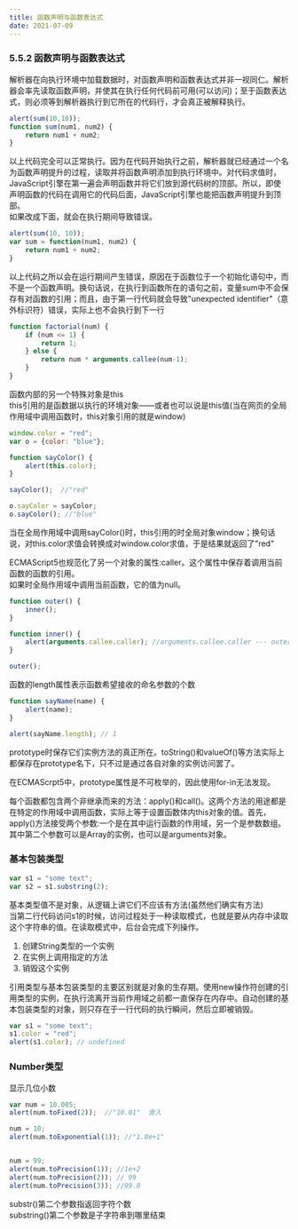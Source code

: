 ```yaml
---
title: 函数声明与函数表达式
date: 2021-07-09
---  
```


### 5.5.2 函数声明与函数表达式  

解析器在向执行环境中加载数据时，对函数声明和函数表达式并非一视同仁。解析器会率先读取函数声明，并使其在执行任何代码前可用(可以访问)；至于函数表达式，则必须等到解析器执行到它所在的代码行，才会真正被解释执行。  

```js
alert(sum(10,10));
function sum(num1, num2) {
    return num1 + num2;
}
```  

以上代码完全可以正常执行。因为在代码开始执行之前，解析器就已经通过一个名为函数声明提升的过程，读取并将函数声明添加到执行环境中。对代码求值时，JavaScript引擎在第一遍会声明函数并将它们放到源代码树的顶部。所以，即使声明函数的代码在调用它的代码后面，JavaScript引擎也能把函数声明提升到顶部。  
如果改成下面，就会在执行期间导致错误。  

```js
alert(sum(10, 10));
var sum = function(num1, num2) {
    return num1 + num2;
}
```  

以上代码之所以会在运行期间产生错误，原因在于函数位于一个初始化语句中，而不是一个函数声明。换句话说，在执行到函数所在的语句之前，变量sum中不会保存有对函数的引用；而且，由于第一行代码就会导致"unexpected identifier"（意外标识符）错误，实际上也不会执行到下一行

```js
function factorial(num) {
    if (num <= 1) {
        return 1;
    } else {
        return num * arguments.callee(num-1);
    }
}
```

函数内部的另一个特殊对象是this  
this引用的是函数据以执行的环境对象——或者也可以说是this值(当在网页的全局作用域中调用函数时，this对象引用的就是window)  


```js
window.color = "red";
var o = {color: "blue"};

function sayColor() {
    alert(this.color);
}

sayColor();  //"red"

o.sayColor = sayColor;
o.sayColor(); //"blue"
```  

当在全局作用域中调用sayColor()时，this引用的时全局对象window；换句话说，对this.color求值会转换成对window.color求值，于是结果就返回了"red"  


ECMAScript5也规范化了另一个对象的属性:caller。这个属性中保存着调用当前函数的函数的引用。  
如果时全局作用域中调用当前函数，它的值为null。  

```js
function outer() {
    inner();
}

function inner() {
    alert(arguments.callee.caller); //arguments.callee.caller --- outer
}

outer();
```  

函数的length属性表示函数希望接收的命名参数的个数  

```js
function sayName(name) {
    alert(name);
}

alert(sayName.length); // 1
```  


prototype时保存它们实例方法的真正所在。toString()和valueOf()等方法实际上都保存在prototype名下，只不过是通过各自对象的实例访问罢了。  

在ECMAScrpt5中，prototype属性是不可枚举的，因此使用for-in无法发现。  


每个函数都包含两个非继承而来的方法：apply()和call()。这两个方法的用途都是在特定的作用域中调用函数，实际上等于设置函数体内this对象的值。首先，apply()方法接受两个参数:一个是在其中运行函数的作用域，另一个是参数数组。其中第二个参数可以是Array的实例，也可以是arguments对象。  


### 基本包装类型  

```js
var s1 = "some text";
var s2 = s1.substring(2);
```  

基本类型值不是对象，从逻辑上讲它们不应该有方法(虽然他们确实有方法)  
当第二行代码访问s1的时候，访问过程处于一种读取模式，也就是要从内存中读取这个字符串的值。在读取模式中，后台会完成下列操作。  

1. 创建String类型的一个实例
2. 在实例上调用指定的方法
3. 销毁这个实例

引用类型与基本包装类型的主要区别就是对象的生存期。使用new操作符创建的引用类型的实例，在执行流离开当前作用域之前都一直保存在内存中。自动创建的基本包装类型的对象，则只存在于一行代码的执行瞬间，然后立即被销毁。   

```js
var s1 = "some text";
s1.color = "red";
alert(s1.color); // undefined
```  


### Number类型  


显示几位小数
```js
var num = 10.005;
alert(num.toFixed(2));  //"10.01"  舍入  

num = 10;
alert(num.toExponential(1)); //"1.0e+1"


num = 99;
alert(num.toPrecision(1)); //1e+2
alert(num.toPrecision(2)); // 99
alert(num.toPrecision(3)); //99.0
```  


substr()第二个参数指返回字符个数  
substring()第二个参数是子字符串到哪里结束   

